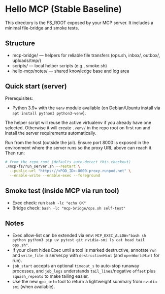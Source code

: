 # Hello MCP (Stable Baseline)

This directory is the FS_ROOT exposed by your MCP server. It includes a minimal file-bridge and smoke tests.

## Structure
- mcp-bridge/ — helpers for reliable file transfers (ops.sh, inbox/, outbox/, uploads/tmp/)
- scripts/ — local helper scripts (e.g., smoke.sh)
- hello-mcp/notes/ — shared knowledge base and log area

## Quick start (server)
Prerequisites:

- Python 3.9+ with the `venv` module available (on Debian/Ubuntu install via `apt install python3 python3-venv`).

The helper script will reuse the active virtualenv if you already have one selected. Otherwise it will create `.venv/` in the repo root on first run and install the server requirements automatically.

Run from the host (outside the jail). Ensure port 8000 is exposed in the environment where the server runs so the proxy URL above can reach it. Then run:

```bash
# from the repo root (defaults auto-detect this checkout)
./mcp-fs/run_server.sh --restart \
  --public-url "https://<POD_ID>-8000.proxy.runpod.net" \
  --enable-write --enable-exec --foreground
```

## Smoke test (inside MCP via run tool)
- Exec check: run `bash -lc "echo OK"`
- Bridge check: `bash -lc "mcp-bridge/ops.sh self-test"`

## Notes
- Exec allow-list can be extended via env: `MCP_EXEC_ALLOW="bash sh python python3 pip uv pytest git nvidia-smi ls cat head tail ops.sh"`.
- If your client hides Exec until a tool is marked destructive, annotate `run` and `write_file` in server.py with `destructiveHint` (and `openWorldHint` for run).
- `job_start` accepts an optional `timeout_s` to auto-stop runaway processes, and `job_logs` understands `tail_lines`/negative `offset` plus `squash_repeats` to make tailing easier.
- Use the new `gpu_info` tool to return a lightweight summary from `nvidia-smi` (when available).
